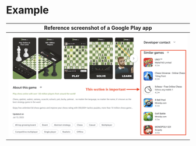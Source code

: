 # Example

| Reference screenshot of a Google Play app |
| ----------------------------------------- |
| <img src = "../../docs/google_play.png">    |
